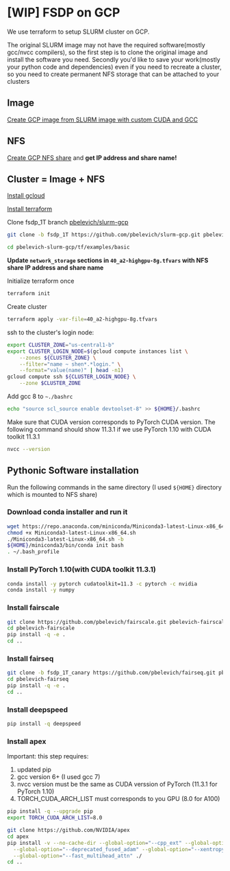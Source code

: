 # [WIP] FSDP on GCP

We use terraform to setup SLURM cluster on GCP. 

The original SLURM image may not have the required software(mostly gcc/nvcc compilers), so the first step is to clone the original image and install the software you need. Secondly you'd like to save your work(mostly your python code and dependencies) even if you need to recreate a cluster, so you need to create permanent NFS storage that can be attached to your clusters

## Image

[Create GCP image from SLURM image with custom CUDA and GCC](gcp_image.md)

## NFS

[Create GCP NFS share](gcp_nfs.md) and **get IP address and share name!**

## Cluster = Image + NFS

[Install gcloud](https://cloud.google.com/sdk/docs/install)

[Install terraform](https://learn.hashicorp.com/tutorials/terraform/install-cli)

Clone fsdp_1T branch [pbelevich/slurm-gcp](https://github.com/pbelevich/slurm-gcp)
```bash
git clone -b fsdp_1T https://github.com/pbelevich/slurm-gcp.git pbelevich-slurm-gcp
```
```bash
cd pbelevich-slurm-gcp/tf/examples/basic
```

**Update `network_storage` sections in `40_a2-highgpu-8g.tfvars` with NFS share IP address and share name**

Initialize terraform once
```bash
terraform init
```
Create cluster
```bash
terraform apply -var-file=40_a2-highgpu-8g.tfvars
```
ssh to the cluster's login node:
```bash
export CLUSTER_ZONE="us-central1-b"
export CLUSTER_LOGIN_NODE=$(gcloud compute instances list \
    --zones ${CLUSTER_ZONE} \
    --filter="name ~ shen*.*login." \
    --format="value(name)" | head -n1)
gcloud compute ssh ${CLUSTER_LOGIN_NODE} \
    --zone $CLUSTER_ZONE
```
Add gcc 8 to `~./bashrc`
```bash
echo "source scl_source enable devtoolset-8" >> ${HOME}/.bashrc
```


Make sure that CUDA version corresponds to PyTorch CUDA version. The following command should show 11.3.1 if we use PyTorch 1.10 with CUDA toolkit 11.3.1
```bash
nvcc --version
```

## Pythonic Software installation

Run the following commands in the same directory (I used `${HOME}` directory which is mounted to NFS share)

### Download conda installer and run it
```bash
wget https://repo.anaconda.com/miniconda/Miniconda3-latest-Linux-x86_64.sh
chmod +x Miniconda3-latest-Linux-x86_64.sh
./Miniconda3-latest-Linux-x86_64.sh -b
${HOME}/miniconda3/bin/conda init bash
. ~/.bash_profile
```

### Install PyTorch 1.10(with CUDA toolkit 11.3.1)
```bash
conda install -y pytorch cudatoolkit=11.3 -c pytorch -c nvidia
conda install -y numpy
```

### Install fairscale
```bash
git clone https://github.com/pbelevich/fairscale.git pbelevich-fairscale
cd pbelevich-fairscale
pip install -q -e .
cd ..
```

### Install fairseq
```bash
git clone -b fsdp_1T_canary https://github.com/pbelevich/fairseq.git pbelevich-fairseq
cd pbelevich-fairseq
pip install -q -e .
cd ..
```

### Install deepspeed
```bash
pip install -q deepspeed
```

### Install apex

Important: this step requires:
1) updated pip
2) gcc version 6+ (I used gcc 7)
3) nvcc version must be the same as CUDA verssion of PyTorch (11.3.1 for PyTorch 1.10)
4) TORCH_CUDA_ARCH_LIST must corresponds to you GPU (8.0 for A100)
```bash
pip install -q --upgrade pip
export TORCH_CUDA_ARCH_LIST=8.0
```
```bash
git clone https://github.com/NVIDIA/apex
cd apex
pip install -v --no-cache-dir --global-option="--cpp_ext" --global-option="--cuda_ext" \
  --global-option="--deprecated_fused_adam" --global-option="--xentropy" \
  --global-option="--fast_multihead_attn" ./
cd ..
```

